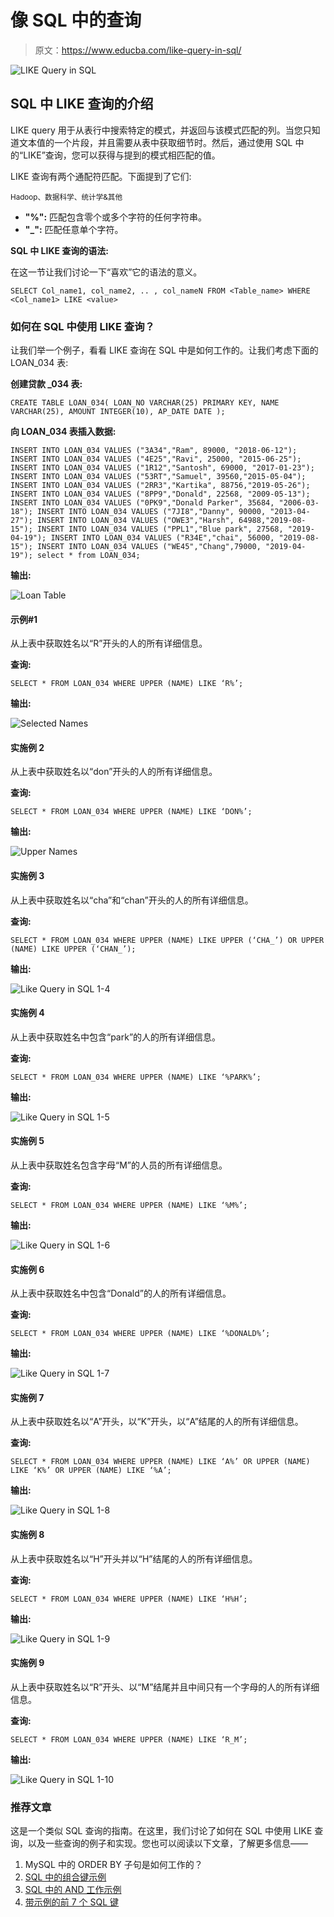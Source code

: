 # 像 SQL 中的查询

> 原文：<https://www.educba.com/like-query-in-sql/>

![LIKE Query in SQL](img/a0c87642f1b6e3350d242c5865aeafd2.png)



## SQL 中 LIKE 查询的介绍

LIKE query 用于从表行中搜索特定的模式，并返回与该模式匹配的列。当您只知道文本值的一个片段，并且需要从表中获取细节时。然后，通过使用 SQL 中的“LIKE”查询，您可以获得与提到的模式相匹配的值。

LIKE 查询有两个通配符匹配。下面提到了它们:

<small>Hadoop、数据科学、统计学&其他</small>

*   **"%":** 匹配包含零个或多个字符的任何字符串。
*   **"_":** 匹配任意单个字符。

**SQL 中 LIKE 查询的语法:**

在这一节让我们讨论一下“喜欢”它的语法的意义。

`SELECT Col_name1, col_name2, .. , col_nameN
FROM <Table_name>
WHERE <Col_name1> LIKE <value>`

### 如何在 SQL 中使用 LIKE 查询？

让我们举一个例子，看看 LIKE 查询在 SQL 中是如何工作的。让我们考虑下面的 LOAN_034 表:

**创建贷款 _034 表:**

`CREATE TABLE LOAN_034(
LOAN_NO VARCHAR(25) PRIMARY KEY,
NAME VARCHAR(25),
AMOUNT INTEGER(10),
AP_DATE DATE
);`

**向 LOAN_034 表插入数据:**

`INSERT INTO LOAN_034 VALUES ("3A34","Ram", 89000, "2018-06-12");
INSERT INTO LOAN_034 VALUES ("4E25","Ravi", 25000, "2015-06-25");
INSERT INTO LOAN_034 VALUES ("1R12","Santosh", 69000, "2017-01-23");
INSERT INTO LOAN_034 VALUES ("53RT","Samuel", 39560,"2015-05-04");
INSERT INTO LOAN_034 VALUES ("2RR3","Kartika", 88756,"2019-05-26");
INSERT INTO LOAN_034 VALUES ("8PP9","Donald", 22568, "2009-05-13");
INSERT INTO LOAN_034 VALUES ("0PK9","Donald Parker", 35684, "2006-03-18");
INSERT INTO LOAN_034 VALUES ("7JI8","Danny", 90000, "2013-04-27");
INSERT INTO LOAN_034 VALUES ("OWE3","Harsh", 64988,"2019-08-15");
INSERT INTO LOAN_034 VALUES ("PPL1","Blue park", 27568, "2019-04-19");
INSERT INTO LOAN_034 VALUES ("R34E","chai", 56000, "2019-08-15");
INSERT INTO LOAN_034 VALUES ("WE45","Chang",79000, "2019-04-19");
select * from LOAN_034;`

**输出:**

![Loan Table](img/82880c321abfe1a3ef6148f1fc00d3f2.png)



#### 示例#1

从上表中获取姓名以“R”开头的人的所有详细信息。

**查询:**

`SELECT * FROM LOAN_034
WHERE UPPER (NAME) LIKE ‘R%’;`

**输出:**

![Selected Names](img/e9daf9a53008c56ea6b4621f06dfdcfa.png)



#### 实施例 2

从上表中获取姓名以“don”开头的人的所有详细信息。

**查询:**

`SELECT * FROM LOAN_034
WHERE UPPER (NAME) LIKE ‘DON%’;`

**输出:**

![Upper Names](img/f573b7e3e19a85f5f7048b8bd4f3189b.png)



#### 实施例 3

从上表中获取姓名以“cha”和“chan”开头的人的所有详细信息。

**查询:**

`SELECT * FROM LOAN_034
WHERE UPPER (NAME) LIKE UPPER (‘CHA_’) OR UPPER (NAME) LIKE UPPER (‘CHAN_’);`

**输出:**

![Like Query in SQL 1-4](img/737dd8c8eeca316fd0fdc064e39197da.png)



#### 实施例 4

从上表中获取姓名中包含“park”的人的所有详细信息。

**查询:**

`SELECT * FROM LOAN_034
WHERE UPPER (NAME) LIKE ‘%PARK%’;`

**输出:**

![Like Query in SQL 1-5](img/f80aa59c3a9432abd0f262b86704fdce.png)



#### 实施例 5

从上表中获取姓名包含字母“M”的人员的所有详细信息。

**查询:**

`SELECT * FROM LOAN_034
WHERE UPPER (NAME) LIKE ‘%M%’;`

**输出:**

![Like Query in SQL 1-6](img/4f3ef6d0fe449bb0be8931d4baaa4cf8.png)



#### 实施例 6

从上表中获取姓名中包含“Donald”的人的所有详细信息。

**查询:**

`SELECT * FROM LOAN_034
WHERE UPPER (NAME) LIKE ‘%DONALD%’;`

**输出:**

![Like Query in SQL 1-7](img/79a5349ae4d86b9467824047b7b5c4b4.png)



#### 实施例 7

从上表中获取姓名以“A”开头，以“K”开头，以“A”结尾的人的所有详细信息。

**查询:**

`SELECT * FROM LOAN_034
WHERE UPPER (NAME) LIKE ‘A%’ OR UPPER (NAME) LIKE ‘K%’
OR UPPER (NAME) LIKE ‘%A’;`

**输出:**

![Like Query in SQL 1-8](img/4b1caabd1a471a224e5a9435abcd78e6.png)



#### 实施例 8

从上表中获取姓名以“H”开头并以“H”结尾的人的所有详细信息。

**查询:**

`SELECT * FROM LOAN_034
WHERE UPPER (NAME) LIKE ‘H%H’;`

**输出:**

![Like Query in SQL 1-9](img/57494488fe52e55c26bbc16634610c69.png)



#### 实施例 9

从上表中获取姓名以“R”开头、以“M”结尾并且中间只有一个字母的人的所有详细信息。

**查询:**

`SELECT * FROM LOAN_034
WHERE UPPER (NAME) LIKE ‘R_M’;`

**输出:**

![Like Query in SQL 1-10](img/23d32185e46574e70570aab88516c7e7.png)



### 推荐文章

这是一个类似 SQL 查询的指南。在这里，我们讨论了如何在 SQL 中使用 LIKE 查询，以及一些查询的例子和实现。您也可以阅读以下文章，了解更多信息——

1.  MySQL 中的 ORDER BY 子句是如何工作的？
2.  [SQL 中的组合键示例](https://www.educba.com/composite-key-in-sql/)
3.  [SQL 中的 AND 工作示例](https://www.educba.com/and-in-sql/)
4.  [带示例的前 7 个 SQL 键](https://www.educba.com/sql-keys/)





